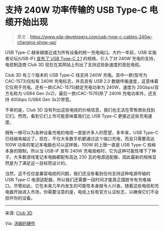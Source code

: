 # 支持 240W 功率传输的 USB Type-C 电缆开始出现

> 原文：<https://www.xda-developers.com/usb-type-c-cables-240w-charging-show-up/>

USB Type-C 越来越接近成为所有设备的统一充电端口。大约一年前，USB 实施者论坛(USB-IF) [宣布了 USB Type-C 2.1](https://www.xda-developers.com/new-usb-c-spec-240w-charging/) 的规格，引入了对 240W 充电的支持，电缆制造商 Club 3D 现在在其网站上列出了支持这些新速度的首批电缆。

Club 3D 有三个版本的 USB Type-C 线支持 240W 充电。其中一款(型号为 CAC-1573)仅标有 240W 充电标志，并且具有 USB 2.0 数据传输速度，这意味着它仅用于充电。还有一款(CAC-1575)额定充电功率为 240W，速度为 20Gbps(官方名称为 USB4 Gen 2x2)，最后一款(CAC-1576)除了 240W 充电功率外，还支持 40Gbps (USB4 Gen 3x2)带宽。

不幸的是，Club 3D 没有列出这些电缆的价格信息，我们也无法在零售商处找到它们。然而，看到它们上市可能意味着我们比 USB Type-C 更接近这些充电速度。

拥有一根可以为各种设备充电的电缆一直是许多人的愿望，多年来，USB Type-C 已经越来越近了。现在，不仅大多数手机都通过这个端口充电，而且只需要高达 100W 功率的笔记本电脑也可以这样做。100W 的上限一直是 USB Type-C 规格本身的限制，所以当 USB-IF 宣布 240W 充电规格时，它为这种可能性埋下了种子。大多数游戏笔记本电脑都配有高达 230 瓦的电源适配器，因此最新的规格显然是为了满足这一目标而设计的。

当然，这不仅仅是兼容电缆的问题，我们还没有看到任何支持这种电源传输的 USB Type-C 电源适配器，所以我们还需要一段时间才能真正摆脱专有充电端口。尽管如此，它在未来几年内发生的可能性本身就令人兴奋。随着这些电缆和充电器开始进入市场，你需要注意的是，电缆上标有官方认证标志，以确保它们不会损坏你的设备。

* * *

来源: [Club 3D](https://www.club-3d.com/en/cat/cable/usb_type_c/1606/301/)

Via: [汤姆的硬件](https://www.tomshardware.com/news/usb-type-c-21-cables-start-to-become-available-for-240w-power-delivery)
